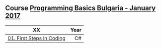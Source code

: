 ## Course <a href="https://softuni.bg/trainings/1560/programming-basics-bulgaria-january-2017">Programming Basics Bulgaria - January 2017</a>

| XX  | Year |
|---------|-----:|
|<a href="https://github.com/i-den/SoftwareUniversity/tree/master/01)%20Programming%20Basics/01.%20First%20Steps%20in%20Coding">01. First Steps in Coding</a>| C# | Conditionals, Loops | 2017 |

